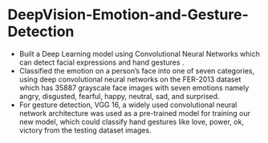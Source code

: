 # DeepVision-Emotion-and-Gesture-Detection
- Built a Deep Learning model using Convolutional Neural Networks which can detect facial expressions
and hand gestures .
- Classified the emotion on a person’s face into one of seven categories, using deep convolutional neural networks
on the FER-2013 dataset which has 35887 grayscale face images with seven emotions namely angry,
disgusted, fearful, happy, neutral, sad, and surprised.
- For gesture detection, VGG 16, a widely used convolutional neural network architecture was used as a
pre-trained model for training our new model, which could classify hand gestures like love, power, ok, victory
from the testing dataset images.



